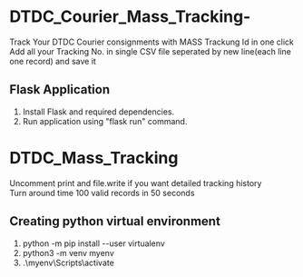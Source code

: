 # DTDC_Courier_Mass_Tracking- <br/>

Track Your DTDC Courier consignments with MASS Trackung Id in one click <br/>
Add all your Tracking No. in single CSV file seperated by new line(each line one record) and save it<br/>

## Flask Application

1. Install Flask and required dependencies.
2. Run application using "flask run" command.

# DTDC_Mass_Tracking <br/>
Uncomment print and file.write if you want detailed tracking history <br/>
Turn around time 100 valid records in 50 seconds

## Creating python virtual environment
1. python -m pip install --user virtualenv
2. python3 -m venv myenv
3. .\myenv\Scripts\activate 
